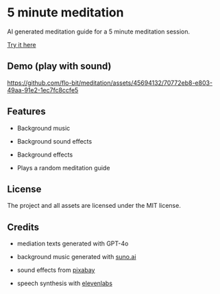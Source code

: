 # 5 minute meditation

AI generated meditation guide for a 5 minute meditation session.

[Try it here](https://flo-bit.github.io/meditation/)

## Demo (play with sound)

https://github.com/flo-bit/meditation/assets/45694132/70772eb8-e803-49aa-91e2-1ec7fc8ccfe5


## Features

- Background music

- Background sound effects

- Background effects

- Plays a random meditation guide

## License

The project and all assets are licensed under the MIT license.

## Credits

- mediation texts generated with GPT-4o

- background music generated with [suno.ai](https://suno.ai/)

- sound effects from [pixabay](https://pixabay.com/)

- speech synthesis with [elevenlabs](https://elevenlabs.io/)